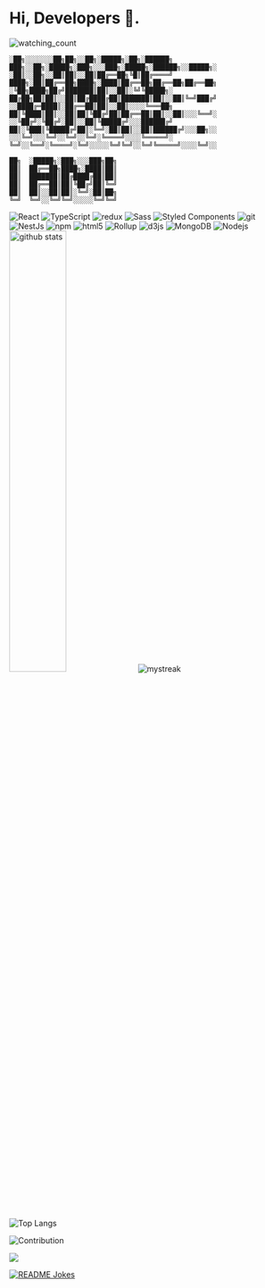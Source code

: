 # Hi, Developers 👋.

<meta name="google-site-verification" content="r8lTtX1RTZdwBm0v5qGZPKVKb7o2MZ1GdBhcbIzv2Gk" />

<img src="https://komarev.com/ghpvc/?username=Nomad-Free-Talent&color=brightgreen" alt="watching_count" />

```
░██╗░░░░░░░██╗██╗░░██╗░█████╗░██╗░██████╗  ███╗░░██╗░█████╗░███╗░░░███╗░█████╗░██████╗░░█████╗░
░██║░░██╗░░██║██║░░██║██╔══██╗╚█║██╔════╝  ████╗░██║██╔══██╗████╗░████║██╔══██╗██╔══██╗██╔══██╗
░╚██╗████╗██╔╝███████║██║░░██║░╚╝╚█████╗░  ██╔██╗██║██║░░██║██╔████╔██║███████║██║░░██║╚═╝███╔╝
░░████╔═████║░██╔══██║██║░░██║░░░░╚═══██╗  ██║╚████║██║░░██║██║╚██╔╝██║██╔══██║██║░░██║░░░╚══╝░
░░╚██╔╝░╚██╔╝░██║░░██║╚█████╔╝░░░██████╔╝  ██║░╚███║╚█████╔╝██║░╚═╝░██║██║░░██║██████╔╝░░░██╗░░
░░░╚═╝░░░╚═╝░░╚═╝░░╚═╝░╚════╝░░░░╚═════╝░  ╚═╝░░╚══╝░╚════╝░╚═╝░░░░░╚═╝╚═╝░░╚═╝╚═════╝░░░░╚═╝░░

██╗  ░█████╗░███╗░░░███╗██╗
██║  ██╔══██╗████╗░████║██║
██║  ███████║██╔████╔██║██║
██║  ██╔══██║██║╚██╔╝██║╚═╝
██║  ██║░░██║██║░╚═╝░██║██╗
╚═╝  ╚═╝░░╚═╝╚═╝░░░░░╚═╝╚═╝
```


<img alt="React" src="https://img.shields.io/badge/-React-45b8d8?style=flat-square&logo=react&logoColor=white" />
<img alt="TypeScript" src="https://img.shields.io/badge/-TypeScript-007ACC?style=flat-square&logo=typescript&logoColor=white" />
<img alt="redux" src="https://img.shields.io/badge/-Redux-764ABC?style=flat-square&logo=redux&logoColor=white" />
<img alt="Sass" src="https://img.shields.io/badge/-Sass-CC6699?style=flat-square&logo=sass&logoColor=white" />
<img alt="Styled Components" src="https://img.shields.io/badge/-Styled_Components-db7092?style=flat-square&logo=styled-components&logoColor=white" />
<img alt="git" src="https://img.shields.io/badge/-Git-F05032?style=flat-square&logo=git&logoColor=white" />
<img alt="NestJs" src="https://img.shields.io/badge/-NestJs-ea2845?style=flat-square&logo=nestjs&logoColor=white" />
<img alt="npm" src="https://img.shields.io/badge/-NPM-CB3837?style=flat-square&logo=npm&logoColor=white" />
<img alt="html5" src="https://img.shields.io/badge/-HTML5-E34F26?style=flat-square&logo=html5&logoColor=white" />
<img alt="Rollup" src="https://img.shields.io/badge/-Rollup-EC4A3F?style=flat-square&logo=rollup.js&logoColor=white" />
<img alt="d3js" src="https://img.shields.io/badge/-D3.js-F9A03C?style=flat-square&logo=d3.js&logoColor=white" />
<img alt="MongoDB" src="https://img.shields.io/badge/-MongoDB-13aa52?style=flat-square&logo=mongodb&logoColor=white" />
<img alt="Nodejs" src="https://img.shields.io/badge/-Nodejs-43853d?style=flat-square&logo=Node.js&logoColor=white" />

<img src="https://github-readme-stats.vercel.app/api?username=Nomad-Free-Talent&show_icons=true&theme=gotham" alt="github stats" width="45%"/>

<img src="https://github-readme-streak-stats.herokuapp.com/?user=Nomad-Free-Talent&theme=tokyonight" alt="mystreak"/>

![Top Langs](https://github-readme-stats.vercel.app/api/top-langs/?username=Nomad-Free-Talent&layout=compact)

![Contribution](https://activity-graph.herokuapp.com/graph?username=Nomad-Free-Talent&theme=react-dark&hide_border=true&area=true)

<img src="https://github-profile-trophy.vercel.app/?username=Nomad-Free-Talent&theme=juicyfresh&no-bg=true" />

<a href="https://readme-jokes.vercel.app"><img align="center" src="https://readme-jokes.vercel.app/api" alt="README Jokes"></a>


